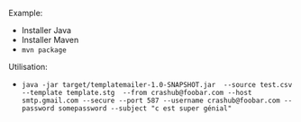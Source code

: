 
Example:

- Installer Java
- Installer Maven
- `mvn package`

Utilisation:

- `java -jar target/templatemailer-1.0-SNAPSHOT.jar  --source test.csv --template template.stg  --from crashub@foobar.com --host smtp.gmail.com --secure --port 587 --username crashub@foobar.com --password somepassword --subject "c est super génial"`